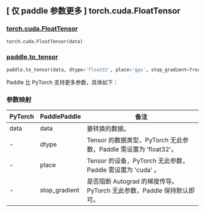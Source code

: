 ## [ 仅 paddle 参数更多 ] torch.cuda.FloatTensor

### [torch.cuda.FloatTensor](https://pytorch.org/docs/stable/tensors.html)

```python
torch.cuda.FloatTensor(data)
```

### [paddle.to_tensor](https://www.paddlepaddle.org.cn/documentation/docs/zh/develop/api/paddle/to_tensor_cn.html#to-tensor)

```python
paddle.to_tensor(data, dtype='float32', place='gpu', stop_gradient=True)
```

Paddle 比 PyTorch 支持更多参数，具体如下：

### 参数映射

| PyTorch | PaddlePaddle | 备注                                                        |
| ------- | ------------ | ----------------------------------------------------------- |
| data    | data         | 要转换的数据。 |
| -       | dtype        | Tensor 的数据类型，PyTorch 无此参数，Paddle 需设置为 'float32'。   |
| -       | place        | Tensor 的设备，PyTorch 无此参数，Paddle 需设置为 'cuda' 。         |
| -       | stop_gradient | 是否阻断 Autograd 的梯度传导。PyTorch 无此参数，Paddle 保持默认即可。     |
